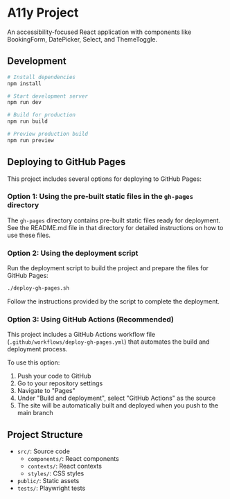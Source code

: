 # A11y Project

An accessibility-focused React application with components like BookingForm, DatePicker, Select, and ThemeToggle.

## Development

```bash
# Install dependencies
npm install

# Start development server
npm run dev

# Build for production
npm run build

# Preview production build
npm run preview
```

## Deploying to GitHub Pages

This project includes several options for deploying to GitHub Pages:

### Option 1: Using the pre-built static files in the `gh-pages` directory

The `gh-pages` directory contains pre-built static files ready for deployment. See the README.md file in that directory for detailed instructions on how to use these files.

### Option 2: Using the deployment script

Run the deployment script to build the project and prepare the files for GitHub Pages:

```bash
./deploy-gh-pages.sh
```

Follow the instructions provided by the script to complete the deployment.

### Option 3: Using GitHub Actions (Recommended)

This project includes a GitHub Actions workflow file (`.github/workflows/deploy-gh-pages.yml`) that automates the build and deployment process.

To use this option:

1. Push your code to GitHub
2. Go to your repository settings
3. Navigate to "Pages"
4. Under "Build and deployment", select "GitHub Actions" as the source
5. The site will be automatically built and deployed when you push to the main branch

## Project Structure

- `src/`: Source code
  - `components/`: React components
  - `contexts/`: React contexts
  - `styles/`: CSS styles
- `public/`: Static assets
- `tests/`: Playwright tests
